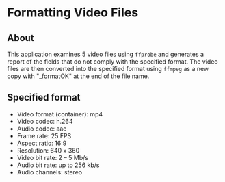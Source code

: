# Formatting Video Files

## About

This application examines 5 video files using `ffprobe` and generates a report of the fields that do not comply with the specified format. The video files are then converted into the specified format using `ffmpeg` as a new copy with "\_formatOK" at the end of the file name.

## Specified format

- Video format (container): mp4
- Video codec: h.264
- Audio codec: aac
- Frame rate: 25 FPS
- Aspect ratio: 16:9
- Resolution: 640 x 360
- Video bit rate: 2 – 5 Mb/s
- Audio bit rate: up to 256 kb/s
- Audio channels: stereo
